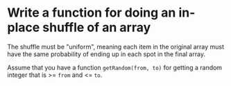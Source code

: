# Write a function for doing an **in-place** shuffle of an array

The shuffle must be "uniform", meaning each item in the original array must have the same probability of ending up in each spot in the final array.

Assume that you have a function `getRandom(from, to)` for getting a random integer that is >= `from` and <= `to`.
